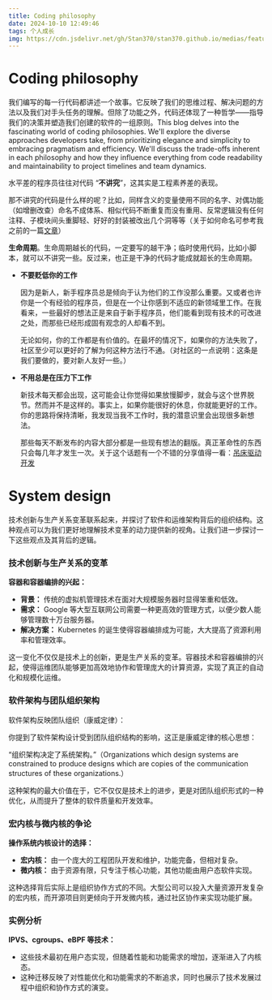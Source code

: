 ```yaml
---
title: Coding philosophy
date: 2024-10-10 12:49:46
tags: 个人成长
img: https://cdn.jsdelivr.net/gh/Stan370/stan370.github.io/medias/featureimages/0.jpg
---
```


# Coding philosophy
我们编写的每一行代码都讲述一个故事。它反映了我们的思维过程、解决问题的方法以及我们对手头任务的理解。但除了功能之外，代码还体现了一种哲学——指导我们的决策并塑造我们创建的软件的一组原则。This blog delves into the fascinating world of coding philosophies. We'll explore the diverse approaches developers take, from prioritizing elegance and simplicity to embracing pragmatism and efficiency. We'll discuss the trade-offs inherent in each philosophy and how they influence everything from code readability and maintainability to project timelines and team dynamics.




水平差的程序员往往对代码 “**不讲究**”，这其实是工程素养差的表现。

那不讲究的代码是什么样的呢？比如，同样含义的变量使用不同的名字、对偶功能（如增删改查）命名不成体系、相似代码不断重复而没有重用、反常逻辑没有任何注释、子模块间头重脚轻、好好的封装被改出几个洞等等（关于如何命名可参考我之前的一篇[文章](https://www.qtmuniao.com/2021/12/12/how-to-write-code-scrutinize-names/)）

**生命周期**。生命周期越长的代码，一定要写的越干净；临时使用代码，比如小脚本，就可以不讲究一些。反过来，也正是干净的代码才能成就超长的生命周期。

- **不要贬低你的工作**
    
    因为是新人，新手程序员总是倾向于认为他们的工作没那么重要。又或者也许你是一个有经验的程序员，但是在一个让你感到不适应的新领域里工作。在我看来，一些最好的想法正是来自于新手程序员，他们能看到现有技术的可改进之处，而那些已经形成固有观念的人却看不到。
    
    无论如何，你的工作都是有价值的。在最坏的情况下，如果你的方法失败了，社区至少可以更好的了解为何这种方法行不通。（对社区的一点说明：这条是我们要做的，要对新人友好一些。）
    
- **不用总是在压力下工作**
    
    新技术每天都会出现，这可能会让你觉得如果放慢脚步，就会与这个世界脱节。然而并不是这样的。事实上，如果你能很好的休息，你就能更好的工作。你的思路将保持清晰，我发现当我不工作时，我的潜意识里会出现很多新想法。
    
    那些每天不断发布的内容大部分都是一些现有想法的翻版。真正革命性的东西只会每几年才发生一次。关于这个话题有一个不错的分享值得一看：[吊床驱动开发](https://www.youtube.com/watch?v=f84n5oFoZBc)
    

# System design

技术创新与生产关系变革联系起来，并探讨了软件和运维架构背后的组织结构。这种观点可以为我们更好地理解技术变革的动力提供新的视角。让我们进一步探讨一下这些观点及其背后的逻辑。

### 技术创新与生产关系的变革

**容器和容器编排的兴起：**

- **背景：** 传统的虚拟机管理技术在面对大规模服务器时显得笨重和低效。
- **需求：** Google 等大型互联网公司需要一种更高效的管理方式，以便少数人能够管理数十万台服务器。
- **解决方案：** Kubernetes 的诞生使得容器编排成为可能，大大提高了资源利用率和管理效率。

这一变化不仅仅是技术上的创新，更是生产关系的变革。容器技术和容器编排的兴起，使得运维团队能够更加高效地协作和管理庞大的计算资源，实现了真正的自动化和规模化运维。

### 软件架构与团队组织架构

软件架构反映团队组织（康威定律）：

你提到了软件架构设计受到团队组织结构的影响，这正是康威定律的核心思想：

  “组织架构决定了系统架构。”（Organizations which design systems are constrained to produce designs which are copies of the communication structures of these organizations.）

这种架构的最大价值在于，它不仅仅是技术上的进步，更是对团队组织形式的一种优化，从而提升了整体的软件质量和开发效率。

### 宏内核与微内核的争论

**操作系统内核设计的选择：**

- **宏内核：** 由一个庞大的工程团队开发和维护，功能完备，但相对复杂。
- **微内核：** 由于资源有限，只专注于核心功能，其他功能由用户态软件实现。

这种选择背后实际上是组织协作方式的不同。大型公司可以投入大量资源开发复杂的宏内核，而开源项目则更倾向于开发微内核，通过社区协作来实现功能扩展。

### 实例分析

**IPVS、cgroups、eBPF 等技术：**

- 这些技术最初在用户态实现，但随着性能和功能需求的增加，逐渐进入了内核态。
- 这种迁移反映了对性能优化和功能需求的不断追求，同时也展示了技术发展过程中组织和协作方式的演变。



